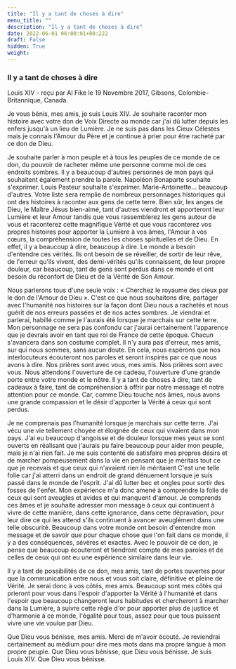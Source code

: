 ```yaml
---
title: "Il y a tant de choses à dire"
menu_title: ""
description: "Il y a tant de choses à dire"
date: 2022-06-01 06:00:01+00:222
draft: False
hidden: True
weight:
---
```

### Il y a tant de choses à dire

Louis XIV - reçu par Al Fike le 19 Novembre 2017, Gibsons, Colombie-Britannique, Canada.

Je vous bénis, mes amis, je suis Louis XIV. Je souhaite raconter mon histoire avec votre don de Voix Directe au monde car j'ai dû lutter depuis les enfers jusqu'à un lieu de Lumière. Je ne suis pas dans les Cieux Célestes mais je connais l'Amour du Père et je continue à prier pour être racheté par ce don de Dieu.

Je souhaite parler à mon peuple et à tous les peuples de ce monde de ce don, du pouvoir de racheter même une personne comme moi de ces endroits sombres. Il y a beaucoup d'autres personnes de mon pays qui souhaitent également prendre la parole. Napoléon Bonaparte souhaite s'exprimer. Louis Pasteur souhaite s'exprimer. Marie-Antoinette… beaucoup d'autres. Votre liste sera remplie de nombreux personnages historiques qui ont des histoires à raconter aux gens de cette terre. Bien sûr, les anges de Dieu, le Maître Jésus bien-aimé, tant d'autres viendront et apporteront leur Lumière et leur Amour tandis que vous rassemblerez les gens autour de vous et raconterez cette magnifique Vérité et que vous raconterez vos propres histoires pour apporter la Lumière à vos âmes, l'Amour à vos cœurs, la compréhension de toutes les choses spirituelles et de Dieu. En effet, il y a beaucoup à dire, beaucoup à dire. Le monde a besoin d'entendre ces vérités. Ils ont besoin de se réveiller, de sortir de leur rêve, de l'erreur qu'ils vivent, des demi-vérités qu'ils connaissent, de leur propre douleur, car beaucoup, tant de gens sont perdus dans ce monde et ont besoin du réconfort de Dieu et de la Vérité de Son Amour.

Nous parlerons tous d'une seule voix :  « Cherchez le royaume des cieux par le don de l'Amour de Dieu ». C'est ce que nous souhaitons dire, partager avec l'humanité nos histoires sur la façon dont Dieu nous a rachetés et nous guérit de nos erreurs passées et de nos actes sombres. Je viendrai et parlerai, habillé comme je l'aurais été lorsque je marchais sur cette terre. Mon personnage ne sera pas confondu car j'aurai certainement l'apparence que je devrais avoir en tant que roi de France de cette époque. Chacun s'avancera dans son costume complet. Il n'y aura pas d'erreur, mes amis, sur qui nous sommes, sans aucun doute. En cela, nous espérons que nos interlocuteurs écouteront nos paroles et seront inspirés par ce que nous avons à dire. Nos prières sont avec vous, mes amis. Nos prières sont avec vous. Nous attendons l'ouverture de ce cadeau, l'ouverture d'une grande porte entre votre monde et le nôtre. Il y a tant de choses à dire, tant de cadeaux à faire, tant de compréhension à offrir par notre message et notre attention pour ce monde. Car, comme Dieu touche nos âmes, nous avons une grande compassion et le désir d'apporter la Vérité à ceux qui sont perdus.

Je ne comprenais pas l'humanité lorsque je marchais sur cette terre. J'ai vécu une vie tellement choyée et éloignée de ceux qui vivaient dans mon pays. J'ai eu beaucoup d'angoisse et de douleur lorsque mes yeux se sont ouverts en réalisant que j'aurais pu faire beaucoup pour aider mon peuple, mais je n'ai rien fait. Je me suis contenté de satisfaire mes propres désirs et de marcher pompeusement dans la vie en pensant que je méritais tout ce que je recevais et que ceux qui n'avaient rien le méritaient C'est une telle folie car j'ai atterri dans un endroit de grand dénuement lorsque je suis passé dans le monde de l'esprit. J'ai dû lutter bec et ongles pour sortir des fosses de l'enfer. Mon expérience m'a donc amené à comprendre la folie de ceux qui sont aveugles et avides et qui manquent d'amour. Je comprends ces âmes et je souhaite adresser mon message à ceux qui continuent à vivre de cette manière, dans cette ignorance, dans cette dépravation, pour leur dire ce qui les attend s'ils continuent à avancer aveuglément dans une telle obscurité. Beaucoup dans votre monde ont besoin d'entendre mon message et de savoir que pour chaque chose que l'on fait dans ce monde, il y a des conséquences, sévères et exactes. Avec le pouvoir de ce don, je pense que beaucoup écouteront et tiendront compte de mes paroles et de celles de ceux qui ont eu une expérience similaire dans leur vie.

Il y a tant de possibilités de ce don, mes amis, tant de portes ouvertes pour que la communication entre nous et vous soit claire, définitive et pleine de Vérité. Je serai donc à vos côtés, mes amis. Beaucoup sont mes côtés qui prieront pour vous dans l'espoir d'apporter la Vérité à l'humanité et dans l'espoir que beaucoup changeront leurs habitudes et chercheront à marcher dans la Lumière, à suivre cette règle d'or pour apporter plus de justice et d'harmonie à ce monde, l'égalité pour tous, assez pour que tous puissent vivre une vie voulue par Dieu.

Que Dieu vous bénisse, mes amis. Merci de m'avoir écouté. Je reviendrai certainement au médium pour dire mes mots dans ma propre langue à mon propre peuple. Que Dieu vous bénisse, que Dieu vous bénisse. Je suis Louis XIV. Que Dieu vous bénisse.
